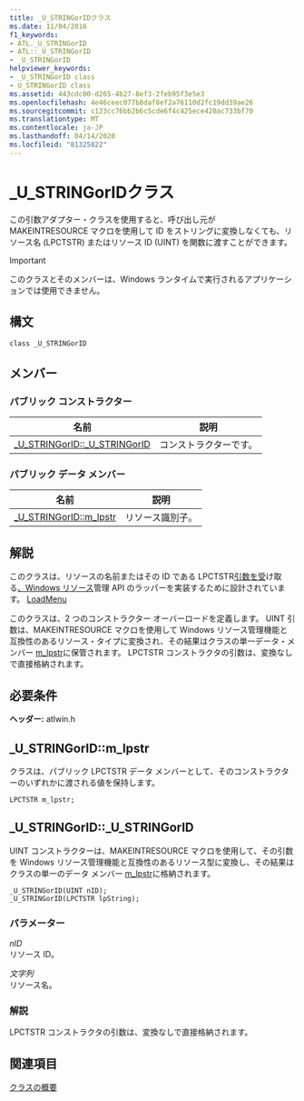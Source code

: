 ```yaml
---
title: _U_STRINGorIDクラス
ms.date: 11/04/2016
f1_keywords:
- ATL._U_STRINGorID
- ATL::_U_STRINGorID
- _U_STRINGorID
helpviewer_keywords:
- _U_STRINGorID class
- U_STRINGorID class
ms.assetid: 443cdc00-d265-4b27-8ef3-2feb95f3e5e3
ms.openlocfilehash: 4e46ceec077b8daf8ef2a76110d2fc19dd39ae26
ms.sourcegitcommit: c123cc76bb2b6c5cde6f4c425ece420ac733bf70
ms.translationtype: MT
ms.contentlocale: ja-JP
ms.lasthandoff: 04/14/2020
ms.locfileid: "81325822"
---
```

# <a name="_u_stringorid-class"></a>_U_STRINGorIDクラス

この引数アダプター・クラスを使用すると、呼び出し元が MAKEINTRESOURCE マクロを使用して ID をストリングに変換しなくても、リソース名 (LPCTSTR) またはリソース ID (UINT) を関数に渡すことができます。

> [!IMPORTANT]
> このクラスとそのメンバーは、Windows ランタイムで実行されるアプリケーションでは使用できません。

## <a name="syntax"></a>構文

```
class _U_STRINGorID
```

## <a name="members"></a>メンバー

### <a name="public-constructors"></a>パブリック コンストラクター

|名前|説明|
|----------|-----------------|
|[_U_STRINGorID::_U_STRINGorID](#_u_stringorid___u_stringorid)|コンストラクターです。|

### <a name="public-data-members"></a>パブリック データ メンバー

|名前|説明|
|----------|-----------------|
|[_U_STRINGorID::m_lpstr](#_u_stringorid__m_lpstr)|リソース識別子。|

## <a name="remarks"></a>解説

このクラスは、リソースの名前またはその ID である LPCTSTR[引数を受](/windows/win32/api/winuser/nf-winuser-loadiconw)け取る[、Windows リソース](/windows/win32/api/winbase/nf-winbase-findresourcea)管理 API のラッパーを実装するために設計されています。 [LoadMenu](/windows/win32/api/winuser/nf-winuser-loadmenuw)

このクラスは、2 つのコンストラクター オーバーロードを定義します。 UINT 引数は、MAKEINTRESOURCE マクロを使用して Windows リソース管理機能と互換性のあるリソース・タイプに変換され、その結果はクラスの単一データ・メンバー [m_lpstr](#_u_stringorid__m_lpstr)に保管されます。 LPCTSTR コンストラクタの引数は、変換なしで直接格納されます。

## <a name="requirements"></a>必要条件

**ヘッダー:** atlwin.h

## <a name="_u_stringoridm_lpstr"></a><a name="_u_stringorid__m_lpstr"></a>_U_STRINGorID::m_lpstr

クラスは、パブリック LPCTSTR データ メンバーとして、そのコンストラクターのいずれかに渡される値を保持します。

```
LPCTSTR m_lpstr;
```

## <a name="_u_stringorid_u_stringorid"></a><a name="_u_stringorid___u_stringorid"></a>_U_STRINGorID::_U_STRINGorID

UINT コンストラクターは、MAKEINTRESOURCE マクロを使用して、その引数を Windows リソース管理機能と互換性のあるリソース型に変換し、その結果はクラスの単一のデータ メンバー [m_lpstr](#_u_stringorid__m_lpstr)に格納されます。

```
_U_STRINGorID(UINT nID);
_U_STRINGorID(LPCTSTR lpString);
```

### <a name="parameters"></a>パラメーター

*nID*<br/>
リソース ID。

*文字列*<br/>
リソース名。

### <a name="remarks"></a>解説

LPCTSTR コンストラクタの引数は、変換なしで直接格納されます。

## <a name="see-also"></a>関連項目

[クラスの概要](../../atl/atl-class-overview.md)
